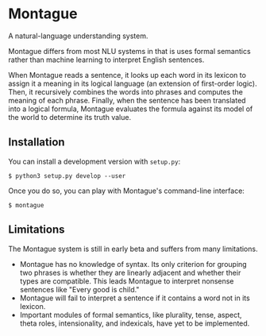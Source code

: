 # Montague
A natural-language understanding system.

Montague differs from most NLU systems in that is uses formal semantics rather than machine learning to interpret English sentences.

When Montague reads a sentence, it looks up each word in its lexicon to assign it a meaning in its logical language (an extension of first-order logic). Then, it recursively combines the words into phrases and computes the meaning of each phrase. Finally, when the sentence has been translated into a logical formula, Montague evaluates the formula against its model of the world to determine its truth value.

## Installation
You can install a development version with `setup.py`:

```shell
$ python3 setup.py develop --user
```

Once you do so, you can play with Montague's command-line interface:
```shell
$ montague
```

## Limitations
The Montague system is still in early beta and suffers from many limitations.

- Montague has no knowledge of syntax. Its only criterion for grouping two phrases is whether they are linearly adjacent and whether their types are compatible. This leads Montague to interpret nonsense sentences like "Every good is child."
- Montague will fail to interpret a sentence if it contains a word not in its lexicon.
- Important modules of formal semantics, like plurality, tense, aspect, theta roles, intensionality, and indexicals, have yet to be implemented.
